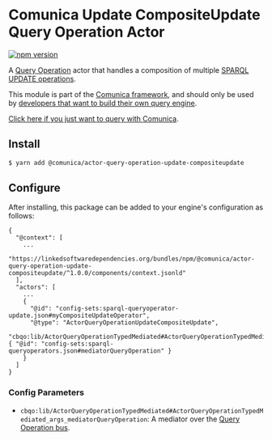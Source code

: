 # Comunica Update CompositeUpdate Query Operation Actor

[![npm version](https://badge.fury.io/js/%40comunica%2Factor-query-operation-update-compositeupdate.svg)](https://www.npmjs.com/package/@comunica/actor-query-operation-update-compositeupdate)

A [Query Operation](https://github.com/comunica/comunica/tree/master/packages/bus-query-operation) actor that handles
a composition of multiple [SPARQL UPDATE operations](https://www.w3.org/TR/sparql11-update/).

This module is part of the [Comunica framework](https://github.com/comunica/comunica),
and should only be used by [developers that want to build their own query engine](https://comunica.dev/docs/modify/).

[Click here if you just want to query with Comunica](https://comunica.dev/docs/query/).

## Install

```bash
$ yarn add @comunica/actor-query-operation-update-compositeupdate
```

## Configure

After installing, this package can be added to your engine's configuration as follows:
```text
{
  "@context": [
    ...
    "https://linkedsoftwaredependencies.org/bundles/npm/@comunica/actor-query-operation-update-compositeupdate/^1.0.0/components/context.jsonld"  
  ],
  "actors": [
    ...
    {
      "@id": "config-sets:sparql-queryoperator-update.json#myCompositeUpdateOperator",
      "@type": "ActorQueryOperationUpdateCompositeUpdate",
      "cbqo:lib/ActorQueryOperationTypedMediated#ActorQueryOperationTypedMediated_args_mediatorQueryOperation": { "@id": "config-sets:sparql-queryoperators.json#mediatorQueryOperation" }
    }
  ]
}
```

### Config Parameters

* `cbqo:lib/ActorQueryOperationTypedMediated#ActorQueryOperationTypedMediated_args_mediatorQueryOperation`: A mediator over the [Query Operation bus](https://github.com/comunica/comunica/tree/master/packages/bus-query-operation).
